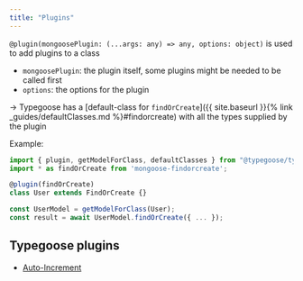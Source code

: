 ```yaml
---
title: "Plugins"
---
```


`@plugin(mongoosePlugin: (...args: any) => any, options: object)` is used to add plugins to a class
  - `mongoosePlugin`: the plugin itself, some plugins might be needed to be called first
  - `options`: the options for the plugin

-> Typegoose has a [default-class for `findOrCreate`]({{ site.baseurl }}{% link _guides/defaultClasses.md %}#findorcreate) with all the types supplied by the plugin

Example:

```ts
import { plugin, getModelForClass, defaultClasses } from "@typegoose/typegoose";
import * as findOrCreate from 'mongoose-findorcreate';

@plugin(findOrCreate)
class User extends FindOrCreate {}

const UserModel = getModelForClass(User);
const result = await UserModel.findOrCreate({ ... });
```

## Typegoose plugins

- [Auto-Increment](https://github.com/typegoose/auto-increment/)
